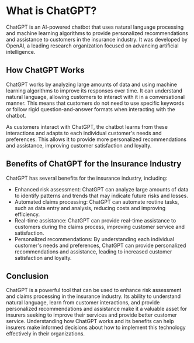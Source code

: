 # What is ChatGPT?

ChatGPT is an AI-powered chatbot that uses natural language processing and machine learning algorithms to provide personalized recommendations and assistance to customers in the insurance industry. It was developed by OpenAI, a leading research organization focused on advancing artificial intelligence.

How ChatGPT Works
-----------------

ChatGPT works by analyzing large amounts of data and using machine learning algorithms to improve its responses over time. It can understand natural language, allowing customers to interact with it in a conversational manner. This means that customers do not need to use specific keywords or follow rigid question-and-answer formats when interacting with the chatbot.

As customers interact with ChatGPT, the chatbot learns from these interactions and adapts to each individual customer's needs and preferences. This allows it to provide more personalized recommendations and assistance, improving customer satisfaction and loyalty.

Benefits of ChatGPT for the Insurance Industry
----------------------------------------------

ChatGPT has several benefits for the insurance industry, including:

* Enhanced risk assessment: ChatGPT can analyze large amounts of data to identify patterns and trends that may indicate future risks and losses.
* Automated claims processing: ChatGPT can automate routine tasks, such as data entry and analysis, reducing costs and improving efficiency.
* Real-time assistance: ChatGPT can provide real-time assistance to customers during the claims process, improving customer service and satisfaction.
* Personalized recommendations: By understanding each individual customer's needs and preferences, ChatGPT can provide personalized recommendations and assistance, leading to increased customer satisfaction and loyalty.

Conclusion
----------

ChatGPT is a powerful tool that can be used to enhance risk assessment and claims processing in the insurance industry. Its ability to understand natural language, learn from customer interactions, and provide personalized recommendations and assistance make it a valuable asset for insurers seeking to improve their services and provide better customer service. Understanding how ChatGPT works and its benefits can help insurers make informed decisions about how to implement this technology effectively in their organizations.

